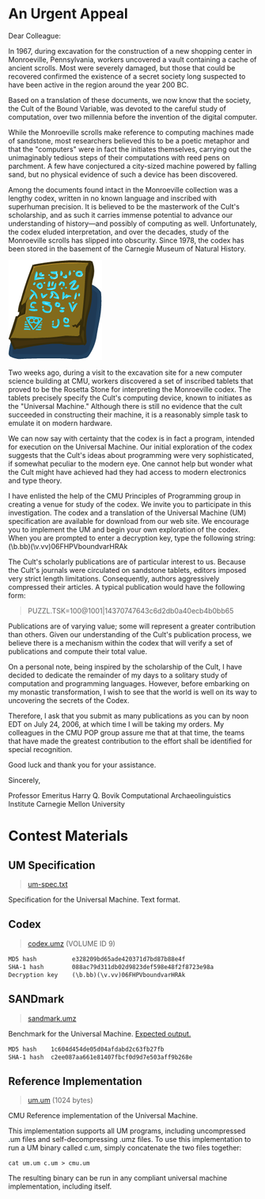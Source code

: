 # An Urgent Appeal

Dear Colleague:

In 1967, during excavation for the construction of a new shopping
center in Monroeville, Pennsylvania, workers uncovered a vault
containing a cache of ancient scrolls.  Most were severely damaged,
but those that could be recovered confirmed the existence of a secret
society long suspected to have been active in the region around the
year 200 BC.

Based on a translation of these documents, we now know that the
society, the Cult of the Bound Variable, was devoted to the careful
study of computation, over two millennia before the invention of the
digital computer.

While the Monroeville scrolls make reference to computing machines
made of sandstone, most researchers believed this to be a poetic
metaphor and that the "computers" were in fact the initiates
themselves, carrying out the unimaginably tedious steps of their
computations with reed pens on parchment.  A few have conjectured a
city-sized machine powered by falling sand, but no physical evidence
of such a device has been discovered.

Among the documents found intact in the Monroeville collection was a
lengthy codex, written in no known language and inscribed with
superhuman precision.  It is believed to be the masterwork of the
Cult's scholarship, and as such it carries immense potential to
advance our understanding of history—and possibly of computing as
well.  Unfortunately, the codex eluded interpretation, and over the
decades, study of the Monroeville scrolls has slipped into obscurity.
Since 1978, the codex has been stored in the basement of the Carnegie
Museum of Natural History.

![Tablet](spec.png)

Two weeks ago, during a visit to the excavation site for a new
computer science building at CMU, workers discovered a set of
inscribed tablets that proved to be the Rosetta Stone for interpreting
the Monroeville codex.  The tablets precisely specify the Cult's
computing device, known to initiates as the "Universal Machine."
Although there is still no evidence that the cult succeeded in
constructing their machine, it is a reasonably simple task to emulate
it on modern hardware.

We can now say with certainty that the codex is in fact a program,
intended for execution on the Universal Machine.  Our initial
exploration of the codex suggests that the Cult's ideas about
programming were very sophisticated, if somewhat peculiar to the
modern eye.  One cannot help but wonder what the Cult might have
achieved had they had access to modern electronics and type theory.

I have enlisted the help of the CMU Principles of Programming group in
creating a venue for study of the codex.  We invite you to participate
in this investigation.  The codex and a translation of the Universal
Machine (UM) specification are available for download from our web
site.  We encourage you to implement the UM and begin your own
exploration of the codex.  When you are prompted to enter a decryption
key, type the following string: (\b.bb)(\v.vv)06FHPVboundvarHRAk

The Cult's scholarly publications are of particular interest to us.
Because the Cult's journals were circulated on sandstone tablets,
editors imposed very strict length limitations.  Consequently, authors
aggressively compressed their articles. A typical publication would
have the following form:

> PUZZL.TSK=100@1001|14370747643c6d2db0a40ecb4b0bb65

Publications are of varying value; some will represent a greater
contribution than others.  Given our understanding of the Cult's
publication process, we believe there is a mechanism within the codex
that will verify a set of publications and compute their total value.

On a personal note, being inspired by the scholarship of the Cult, I
have decided to dedicate the remainder of my days to a solitary study
of computation and programming languages.  However, before embarking
on my monastic transformation, I wish to see that the world is well on
its way to uncovering the secrets of the Codex.

Therefore, I ask that you submit as many publications as you can by
noon EDT on July 24, 2006, at which time I will be taking my orders.
My colleagues in the CMU POP group assure me that at that time, the
teams that have made the greatest contribution to the effort shall be
identified for special recognition.

Good luck and thank you for your assistance.

Sincerely,

Professor Emeritus Harry Q. Bovik
Computational Archaeolinguistics Institute
Carnegie Mellon University


# Contest Materials

## UM Specification

> [um-spec.txt](um-spec.txt)

Specification for the Universal Machine. Text format.

## Codex

> [codex.umz](codex.umz) (VOLUME ID 9)

    MD5 hash          e328209bd65ade420371d7bd87b88e4f
    SHA-1 hash        088ac79d311db02d9823def598e48f2f8723e98a
    Decryption key    (\b.bb)(\v.vv)06FHPVboundvarHRAk

## SANDmark

> [sandmark.umz](sandmark.umz)

Benchmark for the Universal Machine. [Expected output.](sandmark-output.txt)

    MD5 hash    1c604d454de05d04afdabd2c63fb27fb
    SHA-1 hash  c2ee087aa661e81407fbcf0d9d7e503aff9b268e

## Reference Implementation

> [um.um](um.um) (1024 bytes)

CMU Reference implementation of the Universal Machine.

This implementation supports all UM programs, including uncompressed
.um files and self-decompressing .umz files.  To use this
implementation to run a UM binary called c.um, simply concatenate the
two files together:

    cat um.um c.um > cmu.um

The resulting binary can be run in any compliant universal machine
implementation, including itself.
